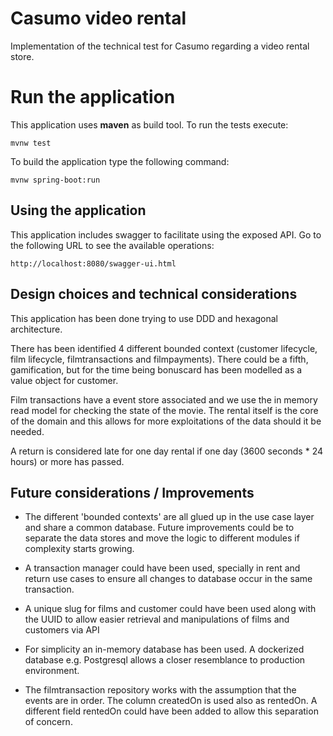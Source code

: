 # Casumo video rental

Implementation of the technical test for Casumo regarding a video rental store.

# Run the application

This application uses **maven** as build tool. 
To run the tests execute:
```
mvnw test
```

To build the application type the following command:

```
mvnw spring-boot:run
```

## Using the application

This application includes swagger to facilitate using the exposed API. Go to the following URL to see the available operations:

```
http://localhost:8080/swagger-ui.html
```

## Design choices and technical considerations

This application has been done trying to use DDD and hexagonal architecture. 

There has been identified 4 different bounded context (customer lifecycle, film lifecycle, filmtransactions and filmpayments). 
There could be a fifth, gamification, but for the time being bonuscard has been modelled as a value object for customer.

Film transactions have a event store associated and we use the in memory read model for checking the state of the movie. 
The rental itself is the core of the domain and this allows for more exploitations of the data should it be needed.

A return is considered late for one day rental if one day (3600 seconds * 24 hours) or more has passed.

## Future considerations / Improvements

* The different 'bounded contexts' are all glued up in the use case layer and share a common database. Future improvements could be to separate the data stores and move the logic to different modules if complexity starts growing.

* A transaction manager could have been used, specially in rent and return use cases to ensure all changes to database occur in the same transaction.

* A unique slug for films and customer could have been used along with the UUID to allow easier retrieval and manipulations of films and customers via API

* For simplicity an in-memory database has been used. A dockerized database e.g. Postgresql allows a closer resemblance to production environment.

* The filmtransaction repository works with the assumption that the events are in order. The column createdOn is used also as rentedOn. A different field rentedOn could have been added to allow this separation of concern. 


